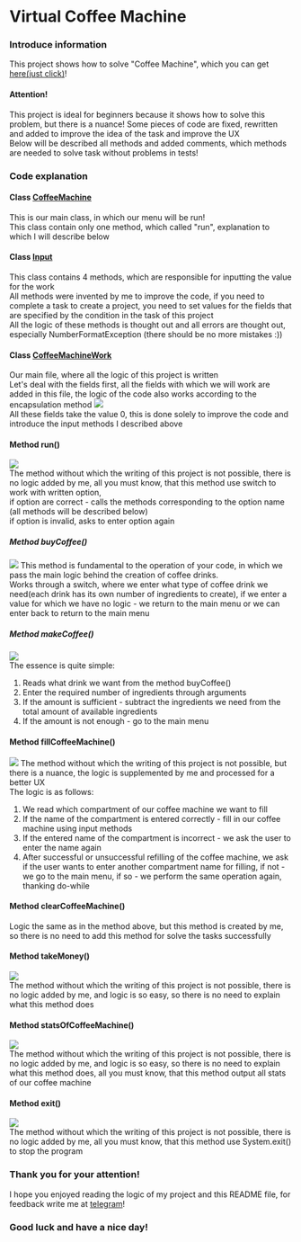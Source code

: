 # Virtual Coffee Machine
### Introduce information
This project shows how to solve "Coffee Machine", which you can get
[here(just click)](https://hyperskill.org/study-plan)!  
#### Attention!
This project is ideal for beginners because it shows how to solve this problem, but there is a nuance! 
Some pieces of code are fixed, rewritten and added to improve the idea of the task and improve the UX  
Below will be described all methods and added comments, which methods are needed
to solve task without problems in tests!
### Сode explanation
#### Class [CoffeeMachine](src/machine/CoffeeMachine.java)
This is our main class, in which our menu will be run!  
This class contain only one method, which called "run", explanation to which I will describe below
#### Class [Input](src/machine/Input.java)
This class contains 4 methods, which are responsible for inputting the value for the work  
All methods were invented by me to improve the code, if you need to complete a task to create a project, you need to set values
for the fields that are specified by the condition in the task of this project  
All the logic of these methods is thought out and all errors are thought out, especially NumberFormatException
(there should be no more mistakes :))
#### Class [CoffeeMachineWork](src/machine/CoffeeMachineWork.java)
Our main file, where all the logic of this project is written  
Let's deal with the fields first, all the fields with which we will work are added in this file, the logic of the code also works according to the encapsulation method
![](.README_images/80c4092a.png)  
All these fields take the value 0, this is done solely to improve the code and introduce the input methods I described above
#### Method run()
![](.README_images/6035851c.png)  
The method without which the writing of this project is not possible, there is no logic added by me,
all you must know, that this method use switch to work with written option,   
if option are correct - calls the methods corresponding to the option name (all methods will be described below)  
if option is invalid, asks to enter option again
##### Method buyCoffee()
![](.README_images/d71a507a.png)
This method is fundamental to the operation of your code, in which we pass the 
main logic behind the creation of coffee drinks.  
Works through a switch, where we enter what type of coffee drink we need(each drink has its own number of ingredients to create), if we 
enter a value for which we have no logic - we return to the main menu or we can enter back to return to the main menu
##### Method makeCoffee()
![](.README_images/7ba93baf.png)  
The essence is quite simple:
1) Reads what drink we want from the method buyCoffee()
2) Enter the required number of ingredients through arguments
3) If the amount is sufficient - subtract the ingredients we need from the total amount of available ingredients
4) If the amount is not enough - go to the main menu  
#### Method fillCoffeeMachine()
![](.README_images/432c8d18.png)
The method without which the writing of this project is not possible, but there is a nuance, the logic is supplemented by me and processed for a better UX  
The logic is as follows:
1) We read which compartment of our coffee machine we want to fill
2) If the name of the compartment is entered correctly - fill in our coffee machine using input methods
3) If the entered name of the compartment is incorrect - we ask the user to enter the name again
4) After successful or unsuccessful refilling of the coffee machine, we ask if the user wants to enter another compartment name for filling, if not - we go to the main menu, if so - we perform the same operation again, thanking do-while  
#### Method clearCoffeeMachine()
Logic the same as in the method above, but this method is created by me, so there is no need to add this method for solve the tasks successfully
#### Method takeMoney()
![](.README_images/4ac18fa1.png)  
The method without which the writing of this project is not possible, there is no logic added by me, and logic is so easy,
so there is no need to explain what this method does
#### Method statsOfCoffeeMachine()
![](.README_images/7423eb4f.png)  
The method without which the writing of this project is not possible, there is no logic added by me, and logic is so easy,
so there is no need to explain what this method does, all you must know, that this method output all stats of our coffee machine
#### Method exit()
![](.README_images/5a2e5c93.png)  
The method without which the writing of this project is not possible, there is no logic added by me,
all you must know, that this method use System.exit() to stop the program

### Thank you for your attention!
I hope you enjoyed reading the logic of my project and this README file, for feedback
write me at [telegram](https://t.me/sunshineqqw)!  
### Good luck and have a nice day!